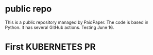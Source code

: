 # public repo

This is a public repository managed by PaidPaper. The code is based in Python. It has several GitHub actions.
Testing June 16.
# First KUBERNETES PR
